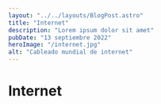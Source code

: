 ```yaml
---
layout: "../../layouts/BlogPost.astro"
title: "Internet"
description: "Lorem ipsum dolor sit amet"
pubDate: "13 septiembre 2022"
heroImage: "/internet.jpg"
alt: "Cableado mundial de internet"
---
```


# Internet
